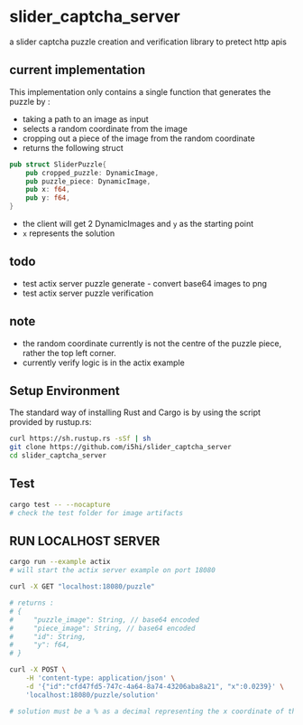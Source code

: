 # slider_captcha_server

a slider captcha puzzle creation and verification library to pretect http apis

## current implementation

This implementation only contains a single function that generates the puzzle by :

- taking a path to an image as input
- selects a random coordinate from the image
- cropping out a piece of the image from the random coordinate
- returns the following struct
```rust
pub struct SliderPuzzle{
    pub cropped_puzzle: DynamicImage,
    pub puzzle_piece: DynamicImage,
    pub x: f64,
    pub y: f64,
}
```
- the client will get 2 DynamicImages and `y` as the starting point
- `x` represents the solution

## todo

- test actix server puzzle generate - convert base64 images to png
- test actix server puzzle verification

## note

- the random coordinate currently is not the centre of the puzzle piece, rather the top left corner.
- currently verify logic is in the actix example

## Setup Environment

The standard way of installing Rust and Cargo is by using the script provided by rustup.rs:

```bash
curl https://sh.rustup.rs -sSf | sh
git clone https://github.com/i5hi/slider_captcha_server
cd slider_captcha_server
```

## Test

```bash
cargo test -- --nocapture
# check the test folder for image artifacts
```

## RUN LOCALHOST SERVER

```bash
cargo run --example actix
# will start the actix server example on port 18080

curl -X GET "localhost:18080/puzzle"

# returns :
# {
#     "puzzle_image": String, // base64 encoded
#     "piece_image": String, // base64 encoded
#     "id": String,
#     "y": f64,
# }

curl -X POST \
    -H 'content-type: application/json' \
    -d '{"id":"cfd47fd5-747c-4a64-8a74-43206aba8a21", "x":0.0239}' \
    'localhost:18080/puzzle/solution'

# solution must be a % as a decimal representing the x coordinate of the solution.
```
